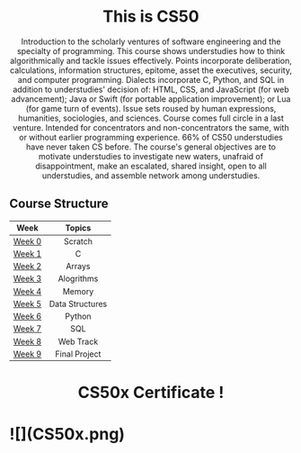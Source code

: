 <h1 align="center">This is CS50</h1>
<p align="center">Introduction to the scholarly ventures of software engineering and the specialty of programming. This course shows understudies how to think algorithmically and tackle issues effectively. Points incorporate deliberation, calculations, information structures, epitome, asset the executives, security, and computer programming. Dialects incorporate C, Python, and SQL in addition to understudies' decision of: HTML, CSS, and JavaScript (for web advancement); Java or Swift (for portable application improvement); or Lua (for game turn of events). Issue sets roused by human expressions, humanities, sociologies, and sciences. Course comes full circle in a last venture. Intended for concentrators and non-concentrators the same, with or without earlier programming experience. 66% of CS50 understudies have never taken CS before. The course's general objectives are to motivate understudies to investigate new waters, unafraid of disappointment, make an escalated, shared insight, open to all understudies, and assemble network among understudies.</p>

## Course Structure
| Week                                               | Topics                            |
| ---------------------------------------------------|:---------------------------------:|
| [Week 0](https://cs50.harvard.edu/x/2020/weeks/0/) | Scratch                           | 
| [Week 1](https://cs50.harvard.edu/x/2020/weeks/1/) | C                                 | 
| [Week 2](https://cs50.harvard.edu/x/2020/weeks/2/) | Arrays                            | 
| [Week 3](https://cs50.harvard.edu/x/2020/weeks/3/) | Alogrithms                        | 
| [Week 4](https://cs50.harvard.edu/x/2020/weeks/4/) | Memory                            | 
| [Week 5](https://cs50.harvard.edu/x/2020/weeks/5/) | Data Structures                   | 
| [Week 6](https://cs50.harvard.edu/x/2020/weeks/6/) | Python                            | 
| [Week 7](https://cs50.harvard.edu/x/2020/weeks/7/) | SQL                               | 
| [Week 8](https://cs50.harvard.edu/x/2020/weeks/8/) | Web Track                         | 
| [Week 9](https://cs50.harvard.edu/x/2020/project/) | Final Project                     | 

<h1 align="center">CS50x Certificate !<h1>
![](CS50x.png)
